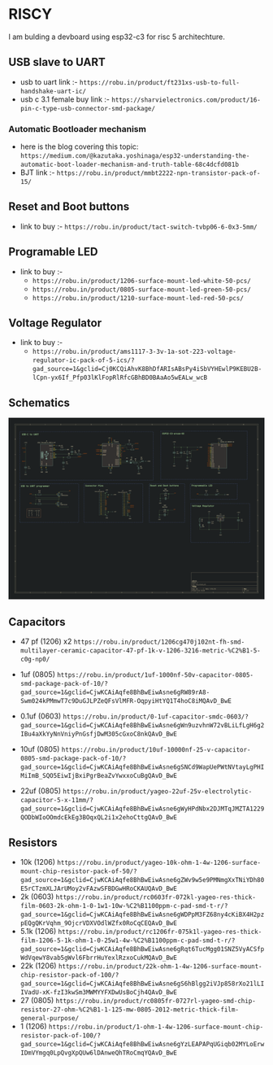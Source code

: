 # RISCY

I am bulding a devboard using esp32-c3 for risc 5 architechture.

## USB slave to UART

- usb to uart link :-
  `https://robu.in/product/ft231xs-usb-to-full-handshake-uart-ic/`
- usb c 3.1 female buy link :-
  `https://sharvielectronics.com/product/16-pin-c-type-usb-connector-smd-package/`

### Automatic Bootloader mechanism

- here is the blog covering this topic:
  `https://medium.com/@kazutaka.yoshinaga/esp32-understanding-the-automatic-boot-loader-mechanism-and-truth-table-68c4dcfd081b`
- BJT link :-
  `https://robu.in/product/mmbt2222-npn-transistor-pack-of-15/`

## Reset and Boot buttons

- link to buy :-
  `https://robu.in/product/tact-switch-tvbp06-6-0x3-5mm/`

## Programable LED

- link to buy :-
  - `https://robu.in/product/1206-surface-mount-led-white-50-pcs/`
  - `https://robu.in/product/0805-surface-mount-led-green-50-pcs/`
  - `https://robu.in/product/1210-surface-mount-led-red-50-pcs/`

## Voltage Regulator

- link to buy :-
  - `https://robu.in/product/ams1117-3-3v-1a-sot-223-voltage-regulator-ic-pack-of-5-ics/?gad_source=1&gclid=Cj0KCQiAhvK8BhDfARIsABsPy4iSbVYHEwlP9KEBU2B-lCpn-yx6If_Pfp03lKlFopRlRfcGBhBD0BAaAo5wEALw_wcB`

## Schematics

![Schematics](https://raw.githubusercontent.com/sphuro/Riscy/refs/heads/main/sources/riscy.svg)

## Capacitors

- 47 pf (1206) x2
  `https://robu.in/product/1206cg470j102nt-fh-smd-multilayer-ceramic-capacitor-47-pf-1k-v-1206-3216-metric-%C2%B1-5-c0g-np0/`

- 1uf (0805)
  `https://robu.in/product/1uf-1000nf-50v-capacitor-0805-smd-package-pack-of-10/?gad_source=1&gclid=CjwKCAiAqfe8BhBwEiwAsne6gRW89rA8-Swm024kPMmwT7c9DuGJLPZeQFsVlMFR-OqpyiHtYQ1T4hoC8iMQAvD_BwE`

- 0.1uf (0603)
  `https://robu.in/product/0-1uf-capacitor-smdc-0603/?gad_source=1&gclid=CjwKCAiAqfe8BhBwEiwAsne6gWn9uzvhnW72vBLiLfLgH6g2IBu4aXkYyNnVniyPnGsfjDwM305cGxoC8nkQAvD_BwE`
- 10uf (0805)
  `https://robu.in/product/10uf-10000nf-25-v-capacitor-0805-smd-package-pack-of-10/?gad_source=1&gclid=CjwKCAiAqfe8BhBwEiwAsne6gSNCd9WapUePWtNVtayLgPHIMiImB_SQO5EiwIjBxiPgrBeaZvYwxxoCuBgQAvD_BwE`

- 22uf (0805)
  `https://robu.in/product/yageo-22uf-25v-electrolytic-capacitor-5-x-11mm/?gad_source=1&gclid=CjwKCAiAqfe8BhBwEiwAsne6gWyHPdNbx2DJMTqJMZTA1229QODbWIoOOmdcEkEg3BOqxQL2i1x2ehoCttgQAvD_BwE`

## Resistors

- 10k (1206)
  `https://robu.in/product/yageo-10k-ohm-1-4w-1206-surface-mount-chip-resistor-pack-of-50/?gad_source=1&gclid=CjwKCAiAqfe8BhBwEiwAsne6gZWv9w5e9PMNmgXxTNiYDh80E5rCTzmXLJArUMoy2vFAzwSFBDGwHRoCKAUQAvD_BwE`
- 2k (0603)
  `https://robu.in/product/rc0603fr-072kl-yageo-res-thick-film-0603-2k-ohm-1-0-1w1-10w-%C2%B1100ppm-c-pad-smd-t-r/?gad_source=1&gclid=CjwKCAiAqfe8BhBwEiwAsne6gWDPpM3FZ68ny4cKiBX4H2pzpEQgQKrVqhm_9OjcrVDXVOdlWZfx0RoCqCEQAvD_BwE`
- 5.1k (1206)
  `https://robu.in/product/rc1206fr-075k1l-yageo-res-thick-film-1206-5-1k-ohm-1-0-25w1-4w-%C2%B1100ppm-c-pad-smd-t-r/?gad_source=1&gclid=CjwKCAiAqfe8BhBwEiwAsne6gRqt6TucMgg01SNZ5VyACSfpWdVqewY8vab5gWvl6FbrrHuYexlRzxoCukMQAvD_BwE`
- 22k (1206)
  `https://robu.in/product/22k-ohm-1-4w-1206-surface-mount-chip-resistor-pack-of-100/?gad_source=1&gclid=CjwKCAiAqfe8BhBwEiwAsne6gS6hBlgg2iVJp858rXo21lLIIVadU-xK-fzI3kwSm3MWMYYFXDwUsBoCjh4QAvD_BwE`
- 27 (0805)
  `https://robu.in/product/rc0805fr-0727rl-yageo-smd-chip-resistor-27-ohm-%C2%B1-1-125-mw-0805-2012-metric-thick-film-general-purpose/`
- 1 (1206)
  `https://robu.in/product/1-ohm-1-4w-1206-surface-mount-chip-resistor-pack-of-100/?gad_source=1&gclid=CjwKCAiAqfe8BhBwEiwAsne6gYzLEAPAPqUGiqb02MYLoErwIDmVYmgq0LpQvgXpQUw6lDAnweQhTRoCmqYQAvD_BwE`
